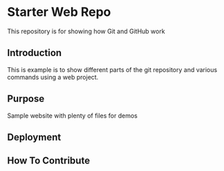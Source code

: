 # Starter Web Repo

This repository is for showing how Git and GitHub work

## Introduction

This is example is to show different parts of the git repository and various commands using a web project.

## Purpose

Sample website with plenty of files for demos

## Deployment

## How To Contribute
